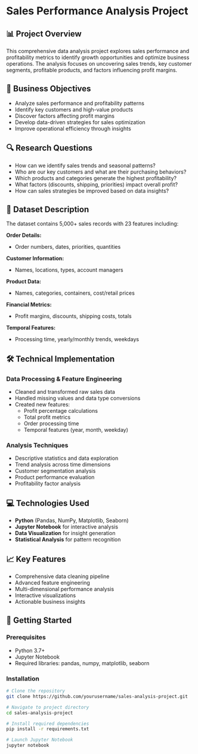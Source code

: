 # Sales Performance Analysis Project

## 📊 Project Overview
This comprehensive data analysis project explores sales performance and profitability metrics to identify growth opportunities and optimize business operations. The analysis focuses on uncovering sales trends, key customer segments, profitable products, and factors influencing profit margins.

## 🎯 Business Objectives
- Analyze sales performance and profitability patterns
- Identify key customers and high-value products
- Discover factors affecting profit margins
- Develop data-driven strategies for sales optimization
- Improve operational efficiency through insights

## 🔍 Research Questions
- How can we identify sales trends and seasonal patterns?
- Who are our key customers and what are their purchasing behaviors?
- Which products and categories generate the highest profitability?
- What factors (discounts, shipping, priorities) impact overall profit?
- How can sales strategies be improved based on data insights?

## 📁 Dataset Description
The dataset contains 5,000+ sales records with 23 features including:

**Order Details:**
- Order numbers, dates, priorities, quantities

**Customer Information:**
- Names, locations, types, account managers

**Product Data:**
- Names, categories, containers, cost/retail prices

**Financial Metrics:**
- Profit margins, discounts, shipping costs, totals

**Temporal Features:**
- Processing time, yearly/monthly trends, weekdays

## 🛠 Technical Implementation

### Data Processing & Feature Engineering
- Cleaned and transformed raw sales data
- Handled missing values and data type conversions
- Created new features:
  - Profit percentage calculations
  - Total profit metrics
  - Order processing time
  - Temporal features (year, month, weekday)

### Analysis Techniques
- Descriptive statistics and data exploration
- Trend analysis across time dimensions
- Customer segmentation analysis
- Product performance evaluation
- Profitability factor analysis

## 💻 Technologies Used
- **Python** (Pandas, NumPy, Matplotlib, Seaborn)
- **Jupyter Notebook** for interactive analysis
- **Data Visualization** for insight generation
- **Statistical Analysis** for pattern recognition

## 📈 Key Features
- Comprehensive data cleaning pipeline
- Advanced feature engineering
- Multi-dimensional performance analysis
- Interactive visualizations
- Actionable business insights

## 🚀 Getting Started

### Prerequisites
- Python 3.7+
- Jupyter Notebook
- Required libraries: pandas, numpy, matplotlib, seaborn

### Installation
```bash
# Clone the repository
git clone https://github.com/yourusername/sales-analysis-project.git

# Navigate to project directory
cd sales-analysis-project

# Install required dependencies
pip install -r requirements.txt

# Launch Jupyter Notebook
jupyter notebook
